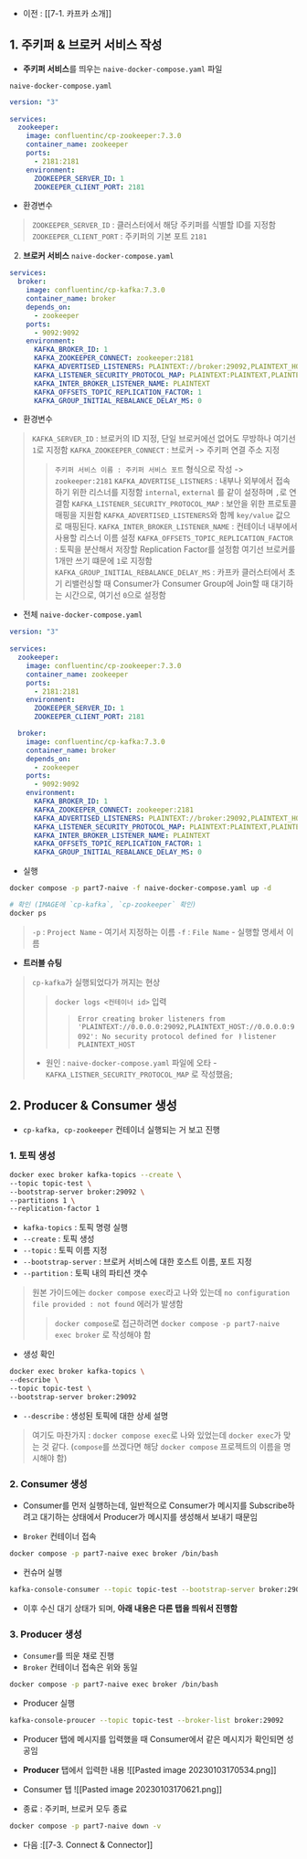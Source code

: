 - 이전 : [[7-1. 카프카 소개]]

## 1. 주키퍼 & 브로커 서비스 작성 

- **주키퍼 서비스**를 띄우는 `naive-docker-compose.yaml` 파일   

`naive-docker-compose.yaml`
```yaml
version: "3"  
  
services:  
  zookeeper:  
    image: confluentinc/cp-zookeeper:7.3.0  
    container_name: zookeeper  
    ports:  
      - 2181:2181  
	environment:  
	  ZOOKEEPER_SERVER_ID: 1  
	  ZOOKEEPER_CLIENT_PORT: 2181
```
- 환경변수
> `ZOOKEEPER_SERVER_ID` : 클러스터에서 해당 주키퍼를 식별할 ID를 지정함
> `ZOOKEEPER_CLIENT_PORT` : 주키퍼의 기본 포트 `2181`

2. **브로커 서비스**
`naive-docker-compose.yaml`
```yaml
services:  
  broker:  
	image: confluentinc/cp-kafka:7.3.0  
	container_name: broker  
	depends_on:  
	  - zookeeper  
	ports:  
	  - 9092:9092  
	environment:  
	  KAFKA_BROKER_ID: 1  
	  KAFKA_ZOOKEEPER_CONNECT: zookeeper:2181  
	  KAFKA_ADVERTISED_LISTENERS: PLAINTEXT://broker:29092,PLAINTEXT_HOST://localhost:9092  
	  KAFKA_LISTENER_SECURITY_PROTOCOL_MAP: PLAINTEXT:PLAINTEXT,PLAINTEXT_HOST:PLAINTEXT  
	  KAFKA_INTER_BROKER_LISTENER_NAME: PLAINTEXT  
	  KAFKA_OFFSETS_TOPIC_REPLICATION_FACTOR: 1  
	  KAFKA_GROUP_INITIAL_REBALANCE_DELAY_MS: 0
```
- 환경변수
> `KAFKA_SERVER_ID` : 브로커의 ID 지정, 단일 브로커에선 없어도 무방하나 여기선 `1`로 지정함
> `KAFKA_ZOOKEEPER_CONNECT` : 브로커 -> 주키퍼 연결 주소 지정
>> `주키퍼 서비스 이름 : 주키퍼 서비스 포트` 형식으로 작성 -> `zookeeper:2181`
> `KAFKA_ADVERTISE_LISTNERS` : 내부나 외부에서 접속하기 위한 리스너를 지정함
>> `internal`, `external` 를 같이 설정하며 `,`로 연결함
>`KAFKA_LISTENER_SECURITY_PROTOCOL_MAP` : 보안을 위한 프로토콜 매핑을 지원함
>> `KAFKA_ADVERTISED_LISTENERS`와 함께 `key/value` 값으로 매핑된다.
>`KAFKA_INTER_BROKER_LISTENER_NAME` : 컨테이너 내부에서 사용할 리스너 이름 설정
>`KAFKA_OFFSETS_TOPIC_REPLICATION_FACTOR` : 토픽을 분산해서 저장할 Replication Factor를 설정함
>> 여기선 브로커를 1개만 쓰기 떄문에 `1`로 지정함
>`KAFKA_GROUP_INITIAL_REBALANCE_DELAY_MS` : 카프카 클러스터에서 초기 리밸런싱할 때 Consumer가 Consumer Group에 Join할 때 대기하는 시간으로, 여기선 `0`으로 설정함

- 전체 `naive-docker-compose.yaml` 
```yaml
version: "3"  
  
services:  
  zookeeper:  
    image: confluentinc/cp-zookeeper:7.3.0  
    container_name: zookeeper  
    ports:  
      - 2181:2181  
	environment:  
	  ZOOKEEPER_SERVER_ID: 1  
	  ZOOKEEPER_CLIENT_PORT: 2181

  broker:  
	image: confluentinc/cp-kafka:7.3.0  
	container_name: broker  
	depends_on:  
	  - zookeeper  
	ports:  
	  - 9092:9092  
	environment:  
	  KAFKA_BROKER_ID: 1  
	  KAFKA_ZOOKEEPER_CONNECT: zookeeper:2181  
	  KAFKA_ADVERTISED_LISTENERS: PLAINTEXT://broker:29092,PLAINTEXT_HOST://localhost:9092  
	  KAFKA_LISTENER_SECURITY_PROTOCOL_MAP: PLAINTEXT:PLAINTEXT,PLAINTEXT_HOST:PLAINTEXT  
	  KAFKA_INTER_BROKER_LISTENER_NAME: PLAINTEXT  
	  KAFKA_OFFSETS_TOPIC_REPLICATION_FACTOR: 1  
	  KAFKA_GROUP_INITIAL_REBALANCE_DELAY_MS: 0
```

- 실행
```sh
docker compose -p part7-naive -f naive-docker-compose.yaml up -d

# 확인 (IMAGE에 `cp-kafka`, `cp-zookeeper` 확인)
docker ps
```
> `-p` : `Project Name` - 여기서 지정하는 이름
> `-f` : `File Name` - 실행할 명세서 이름

- **트러블 슈팅**
> `cp-kafka`가 실행되었다가 꺼지는 현상
>>`docker logs <컨테이너 id>` 입력
>>> `Error creating broker listeners from 'PLAINTEXT://0.0.0.0:29092,PLAINTEXT_HOST://0.0.0.0:9092': No security protocol defined for ㅑlistener PLAINTEXT_HOST`
> - 원인 : `naive-docker-compose.yaml` 파일에 오타 -  `KAFKA_LISTNER_SECURITY_PROTOCOL_MAP` 로 작성했음;

## 2. Producer & Consumer 생성

- `cp-kafka, cp-zookeeper` 컨테이너 실행되는 거 보고 진행

### 1. 토픽 생성
```sh
docker exec broker kafka-topics --create \
--topic topic-test \
--bootstrap-server broker:29092 \
--partitions 1 \
--replication-factor 1
```
- `kafka-topics` : 토픽 명령 실행
- `--create` : 토픽 생성
- `--topic` : 토픽 이름 지정
- `--bootstrap-server` : 브로커 서비스에 대한 호스트 이름, 포트 지정
- `--partition` : 토픽 내의 파티션 갯수

> 원본 가이드에는 `docker compose exec`라고 나와 있는데
> `no configuration file provided : not found` 에러가 발생함
>> `docker compose`로 접근하려면 `docker compose -p part7-naive exec broker` 로 작성해야 함

- 생성 확인
```sh
docker exec broker kafka-topics \
--describe \
--topic topic-test \
--bootstrap-server broker:29092
```
- `--describe` : 생성된 토픽에 대한 상세 설명
> 여기도 마찬가지 : `docker compose exec`로 나와 있었는데 `docker exec`가 맞는 것 같다. (`compose`를 쓰겠다면 해당 `docker compose`  프로젝트의 이름을 명시해야 함)

### 2. Consumer 생성
- Consumer를 먼저 실행하는데, 일반적으로 Consumer가 메시지를 Subscribe하려고 대기하는 상태에서 Producer가 메시지를 생성해서 보내기 때문임

- `Broker` 컨테이너 접속
```sh
docker compose -p part7-naive exec broker /bin/bash
```

- 컨슈머 실행
```sh
kafka-console-consumer --topic topic-test --bootstrap-server broker:29092
```
- 이후 수신 대기 상태가 되며, **아래 내용은 다른 탭을 띄워서 진행함**

### 3. Producer 생성
- `Consumer`를 띄운 채로 진행
- `Broker` 컨테이너 접속은 위와 동일
```sh
docker compose -p part7-naive exec broker /bin/bash
```

- Producer 실행
```sh
kafka-console-proucer --topic topic-test --broker-list broker:29092
```

- Producer 탭에 메시지를 입력했을 때 Consumer에서 같은 메시지가 확인되면 성공임
- **Producer** 탭에서 입력한 내용
![[Pasted image 20230103170534.png]]
- Consumer 탭
![[Pasted image 20230103170621.png]]

- 종료 : 주키퍼, 브로커 모두 종료
```sh
docker compose -p part7-naive down -v
```

- 다음 :[[7-3. Connect & Connector]]